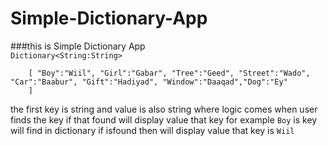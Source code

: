 # Simple-Dictionary-App

###this is Simple Dictionary App   
``Dictionary<String:String>``
```
    [ "Boy":"Wiil", "Girl":"Gabar", "Tree":"Geed", "Street":"Wado", "Car":"Baabur", "Gift":"Hadiyad", "Window":"Daaqad","Dog":"Ey"
    ]
```
the first key is string and value is also string
where logic comes when user finds the key if that found will display value that key for example ``Boy`` is key will find in dictionary if isfound then will display value that key is ``Wiil``

